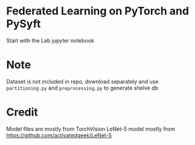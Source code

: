 # Federated Learning on PyTorch and PySyft
Start with the Lab jupyter notebook

# Note
Dataset is not included in repo, download separately and use `partitioning.py` and `preprocessing.py` to generate shelve db

# Credit
Model files are mostly from TorchVision
LeNet-5 model mostly from https://github.com/activatedgeek/LeNet-5
